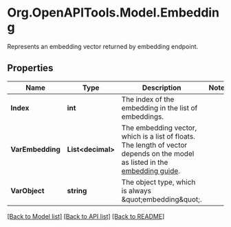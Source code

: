 # Org.OpenAPITools.Model.Embedding
Represents an embedding vector returned by embedding endpoint. 

## Properties

Name | Type | Description | Notes
------------ | ------------- | ------------- | -------------
**Index** | **int** | The index of the embedding in the list of embeddings. | 
**VarEmbedding** | **List&lt;decimal&gt;** | The embedding vector, which is a list of floats. The length of vector depends on the model as listed in the [embedding guide](/docs/guides/embeddings).  | 
**VarObject** | **string** | The object type, which is always \&quot;embedding\&quot;. | 

[[Back to Model list]](../README.md#documentation-for-models) [[Back to API list]](../README.md#documentation-for-api-endpoints) [[Back to README]](../README.md)

